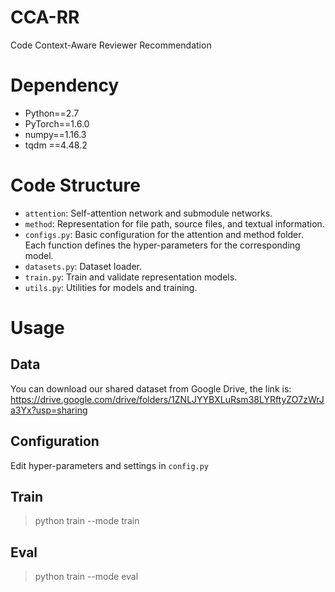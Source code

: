 # CCA-RR
Code Context-Aware Reviewer Recommendation

# Dependency
* Python==2.7  
* PyTorch==1.6.0  
* numpy==1.16.3  
* tqdm ==4.48.2

# Code Structure
* ```attention```: Self-attention network and submodule networks.
* ```method```: Representation for file path, source files, and textual information.
* ```configs.py```: Basic configuration for the attention and method folder. Each function defines the hyper-parameters for the corresponding model.
* ```datasets.py```: Dataset loader.
* ```train.py```: Train and validate representation models.
* ```utils.py```: Utilities for models and training.

# Usage
## Data
You can download our shared dataset from Google Drive, the link is: https://drive.google.com/drive/folders/1ZNLJYYBXLuRsm38LYRftyZO7zWrJa3Yx?usp=sharing

## Configuration
Edit hyper-parameters and settings in ```config.py```  

## Train
>python train --mode train

## Eval
>python train --mode eval
